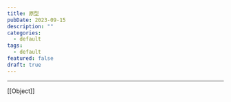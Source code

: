 ```yaml
---
title: 原型
pubDate: 2023-09-15
description: ""
categories:
  - default
tags:
  - default
featured: false
draft: true
---
```



---
[[Object]]